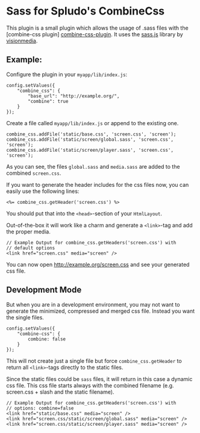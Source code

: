 Sass for Spludo's CombineCss
=====================

This plugin is a small plugin which allows the usage of .sass files with the
[combine-css plugin] [combine-css-plugin]. It uses the [sass.js] library by
[visionmedia].

  [combine-css-plugin]: http://github.com/DracoBlue/spludo-plugins/tree/master/combine-css/
  [visionmedia]: http://github.com/visionmedia/sass
  [sass.js]: http://github.com/visionmedia/sass.js

Example:
-------------------

Configure the plugin in your `myapp/lib/index.js`:

    config.setValues({
        "combine_css": {
            "base_url": "http://example.org/",
            "combine": true
        }
    });

Create a file called `myapp/lib/index.js` or append to the existing one.

    combine_css.addFile('static/base.css', 'screen.css', 'screen');
    combine_css.addFile('static/screen/global.sass', 'screen.css', 'screen');
    combine_css.addFile('static/screen/player.sass', 'screen.css', 'screen');

As you can see, the files `global.sass` and `media.sass` are added to the
combined `screen.css`.

If you want to generate the header includes for the css files now, you can
easily use the following lines:

    <%= combine_css.getHeader('screen.css') %>

You should put that into the `<head>`-section of your `HtmlLayout`.

Out-of-the-box it will work like a charm and generate a `<link>`-tag and add
the proper media.
    
    // Example Output for combine_css.getHeaders('screen.css') with
    // default options
    <link href="screen.css" media="screen" />

You can now open http://example.org/screen.css and see your
generated css file.
    
## Development Mode

But when you are in a development environment, you may not want to generate the
minimized, compressed and merged css file. Instead you want the single files.

    config.setValues({
        "combine-css": {
            combine: false
        }
    });

This will not create just a single file but force `combine_css.getHeader` to
return all `<link>`-tags directly to the static files.

Since the static files could be `sass` files, it will return in this case a
dynamic css file. This css file starts always with the combined filename (e.g.
screen.css + slash and the static filename).

    // Example Output for combine_css.getHeaders('screen.css') with
    // options: combine=false
    <link href="static/base.css" media="screen" />
    <link href="screen.css/static/screen/global.sass" media="screen" />
    <link href="screen.css/static/screen/player.sass" media="screen" />

